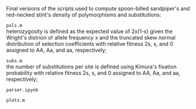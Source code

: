 Final versions of the scripts used to compute spoon-billed sandpiper's and red-necked stint's density of polymorphisms and substitutions:

   `pols.m`\
heterozygosity is defined as the expected value of 2x(1-x) given the Wright's distrion of allele frequency x and the truncated skew normal distribution of selection coefficients with relative fitness 2s, s, and 0 assigned to AA, Aa, and aa, respectively;

`subs.m`\
the number of substitutions per site is defined using Kimura's fixation probability with relative fitness 2s, s, and 0 assigned to AA, Aa, and aa, respectively;

`parser.ipynb`

`plots.m`
